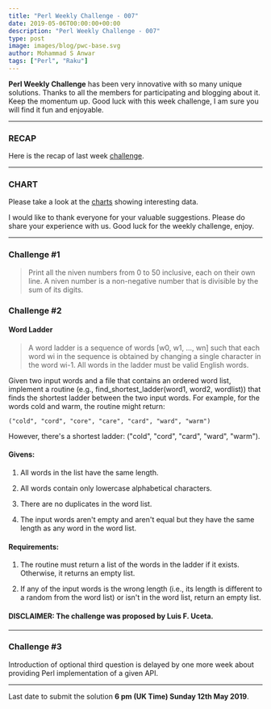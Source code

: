 ```yaml
---
title: "Perl Weekly Challenge - 007"
date: 2019-05-06T00:00:00+00:00
description: "Perl Weekly Challenge - 007"
type: post
image: images/blog/pwc-base.svg
author: Mohammad S Anwar
tags: ["Perl", "Raku"]
---
```

**Perl Weekly Challenge** has been very innovative with so many unique solutions. Thanks to all the members for participating and blogging about it. Keep the momentum up. Good luck with this week challenge, I am sure you will find it fun and enjoyable.

***

### RECAP
Here is the recap of last week [challenge](/blog/recap-challenge-006).

***

### CHART
Please take a look at the [charts](/chart) showing interesting data.

I would like to thank everyone for your valuable suggestions. Please do share your experience with us. Good luck for the weekly challenge, enjoy.

***

### Challenge #1
> Print all the niven numbers from 0 to 50 inclusive, each on their own line. A niven number is a non-negative number that is divisible by the sum of its digits.

### Challenge #2

#### Word Ladder

> A word ladder is a sequence of words [w0, w1, ..., wn] such that each word wi in the sequence is obtained by changing a single character in the word wi-1. All words in the ladder must be valid English words.

Given two input words and a file that contains an ordered word list, implement a routine (e.g., find_shortest_ladder(word1, word2, wordlist)) that finds the shortest ladder between the two input words. For example, for the words cold and warm, the routine might return:

    ("cold", "cord", "core", "care", "card", "ward", "warm")

However, there's a shortest ladder: ("cold", "cord", "card", "ward", "warm").

#### Givens:

  1. All words in the list have the same length.

  2. All words contain only lowercase alphabetical characters.

  3. There are no duplicates in the word list.

  4. The input words aren't empty and aren't equal but they have the same length as any word in the word list.

#### Requirements:

  1. The routine must return a list of the words in the ladder if it exists. Otherwise, it returns an empty list.

  2. If any of the input words is the wrong length (i.e., its length is different to a random from the word list) or isn't in the word list, return an empty list.

#### DISCLAIMER: The challenge was proposed by Luis F. Uceta.

***
### Challenge #3

Introduction of optional third question is delayed by one more week about providing Perl implementation of a given API.

***

Last date to submit the solution **6 pm (UK Time) Sunday 12th May 2019**.
